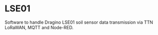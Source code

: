 # LSE01
Software to handle Dragino LSE01 soil sensor data transmission via TTN LoRaWAN, MQTT and Node-RED. 
